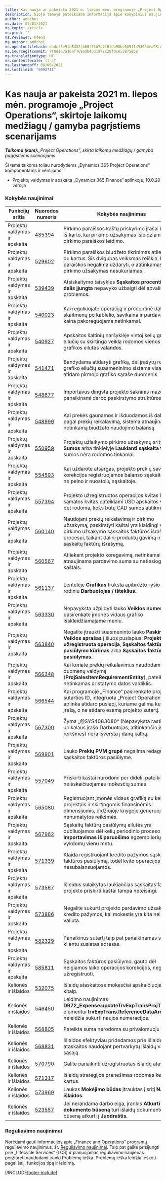 ```yaml
---
title: Kas nauja ar pakeista 2021 m. liepos mėn. programoje „Project Operations“, skirtoje laikomų medžiagų / gamyba pagrįstiems scenarijams
description: Šioje temoje pateikiama informacija apie kokybinius naujinimus, kuriuos galima rasti 2021 m. liepos mėn. „Project Operations“, skirtos laikomų medžiagų / gamyba pagrįstiems scenarijams, leidime.
author: andchoi
ms.date: 07/01/2021
ms.topic: article
ms.prod: ''
ms.reviewer: kfend
ms.author: andchoi
ms.openlocfilehash: dadcf3e9fa8432fb66f76b7c2f0fdb98bc00511d93984ea98fa30b4fc03fa426
ms.sourcegitcommit: 7f8d1e7a16af769adb43d1877c28fdce53975db8
ms.translationtype: HT
ms.contentlocale: lt-LT
ms.lasthandoff: 08/06/2021
ms.locfileid: "6992711"
---
```

# <a name="whats-new-or-changed-in-project-operations-july-2021-for-stockedproduction-based-scenarios"></a>Kas nauja ar pakeista 2021 m. liepos mėn. programoje „Project Operations“, skirtoje laikomų medžiagų / gamyba pagrįstiems scenarijams

_**Taikoma (kam):**„Project Operations“, skirta laikomų medžiagų / gamyba pagrįstiems scenarijams_

Ši tema taikoma toliau nurodytiems „Dynamics 365 Project Operations“ komponentams ir versijoms:

- Projektų valdymas ir apskaita „Dynamics 365 Finance” aplinkoje, 10.0.20 versija
 
### <a name="quality-updates"></a>Kokybės naujinimai
                                                                                                                                                                                  
| Funkcijų sritis                      | Nuorodos numeris| Kokybės naujinimas                                                                                                                                                                          |
|-----------------------------------|--------|---------------------------------------------------------------------------------------------------------------------------------------------------------------------------------|
| Projektų valdymas ir apskaita | [485394](https://fix.lcs.dynamics.com/Issue/Details/?bugId=485394) | Pirkimo paraiškos kaštų priskyrimo įrašai išvalomi iš karto, kai pirkimo užsakymas išleidžiamas iš pirkimo paraiškos leidimo.                                                                           |
| Projektų valdymas ir apskaita | [529602](https://fix.lcs.dynamics.com/Issue/Details/?bugId=529602) | Pirkimo paraiškos biudžeto tikrinimas atliekamas du kartus. Šis dvigubas veiksmas reiškia, kad paraiškos negalima uždaryti, o atitinkamas pirkimo užsakymas nesukuriamas.                                                                                                                        |
| Projektų valdymas ir apskaita | [539439](https://fix.lcs.dynamics.com/Issue/Details/?bugId=539439) | Atsiskaitymo taisyklės **Sąskaitos procentinė dalis įjungta** nepavyko užbaigti dėl apvalinimo problemos.                                                                              |
| Projektų valdymas ir apskaita | [540023](https://fix.lcs.dynamics.com/Issue/Details/?bugId=540023) | Kai reguliuojate operaciją ir procentinė dalis turi skaitmenų po kablelio, savikaina ir pardavimo kaina pakoreguojama netinkamai.                                      |
| Projektų valdymas ir apskaita | [540927](https://fix.lcs.dynamics.com/Issue/Details/?bugId=540927) | Apskaitos šaltinių naršyklėje vietoj kelių grafiko eilučių su skirtinga veikla rodomos vienos grafikos eilutės valandos.                                      |
| Projektų valdymas ir apskaita | [541471](https://fix.lcs.dynamics.com/Issue/Details/?bugId=541471) | Bandydama atidaryti grafiką, dėl įrašytų rodinių ir grafiko eilučių suasmeninimo sistema visada atidaro pirmojo grafiko sąraše duomenis.  |
| Projektų valdymas ir apskaita | [548677](https://fix.lcs.dynamics.com/Issue/Details/?bugId=548677) | Importavus dingsta projekto šakninis mazgas ir panaikinami darbo paskirstymo struktūros įrašai.                                                                                             |
| Projektų valdymas ir apskaita | [548999](https://fix.lcs.dynamics.com/Issue/Details/?bugId=548999) | Kai prekės gaunamos ir išduodamos iš dalies pagal prekių reikalavimą, sistema atnaujina netinkamą biudžeto naudojimo balansą. |
| Projektų valdymas ir apskaita | [550959](https://fix.lcs.dynamics.com/Issue/Details/?bugId=550959) | Projektų užlaikymo pirkimo užsakymų srityje **Sumos** arba tinklelyje **Laukianti sąskaita faktūra** sumos nėra rodomos tinkamai.                                                                  |
| Projektų valdymas ir apskaita | [554593](https://fix.lcs.dynamics.com/Issue/Details/?bugId=554593) | Kai uždarote atsargas, projekto prekių savikainos korekcijos registruojamos balanso sąskaitoje, o ne pelno ir nuostolių sąskaitoje.                                                            |
| Projektų valdymas ir apskaita | [557394](https://fix.lcs.dynamics.com/Issue/Details/?bugId=557394) | Projekto užregistruotos operacijos kvitas ir sąmatos kvitas pateikiami USD apskaitos valiuta, bet rodoma, koks būtų CAD sumos atitikmuo.              |
| Projektų valdymas ir apskaita | [560140](https://fix.lcs.dynamics.com/Issue/Details/?bugId=560140) | Naudojant prekių reikalavimą ir pirkimo užsakymą, paskirstyti kaštai yra klaidingi vykstant pirkimo užsakymo sąskaitos faktūros išrašymo procesui, taikant dalinį produktų gavimą ir dalinį sąskaitų faktūrų išrašymą.       |
| Projektų valdymas ir apskaita | [560567](https://fix.lcs.dynamics.com/Issue/Details/?bugId=560567) | Atliekant projekto koregavimą, netinkamai atnaujinama pardavimo suma su netiesioginiai kaštais.                                                                                    |
| Projektų valdymas ir apskaita | [561137](https://fix.lcs.dynamics.com/Issue/Details/?bugId=561137) | Lentelėje **Grafikas** trūksta apibrėžto ryšio su rodiniu **Darbuotojas / išteklius**.                                                                                   |
| Projektų valdymas ir apskaita | [563330](https://fix.lcs.dynamics.com/Issue/Details/?bugId=563330) | Nepavyksta užpildyti lauko **Veiklos numeris**, kai jį pasirenkate įmonės vidaus grafiko išskleidžiamajame meniu.                                                                 |
| Projektų valdymas ir apskaita | [563840](https://fix.lcs.dynamics.com/Issue/Details/?bugId=563840) | Negalite įtraukti suasmeninto lauko **Paskirtis** arba **Veiklos aprašas** į šiuos puslapius: **Projekto užregistruota operacija**, **Sąskaitos faktūros pasiūlymo kūrimas** arba **Sąskaitos faktūros pasiūlymas**.  |
| Projektų valdymas ir apskaita | [566348](https://fix.lcs.dynamics.com/Issue/Details/?bugId=566348) | Kai kuriate prekių reikalavimus naudodami duomenų valdymą (**ProjSalesItemRequirementEntity**), pateikiamas netinkamas pristatymo datos valdiklis.                                              |
| Projektų valdymas ir apskaita | [566544](https://fix.lcs.dynamics.com/Issue/Details/?bugId=566544) | Kai programoje „Finance“ pasirenkate projekto sutarties ID, integruota „Project Operations“ aplinka atidaro puslapį, kuriame galima kurti naują įrašą, o ne atidaro esamą projekto sutartį.                                                                                                                 |
| Projektų valdymas ir apskaita | [567300](https://fix.lcs.dynamics.com/Issue/Details/?bugId=567300) |  Žyma „@SYS4083080“ (Nepavyksta rasti unikalaus įrašo Darbuotojas, atitinkančio įvestas reikšmes) nėra išversta į danų kalbą.                                |
| Projektų valdymas ir apskaita | [569901](https://fix.lcs.dynamics.com/Issue/Details/?bugId=569901) | Lauko **Prekių PVM grupė** negalima redaguoti sąskaitos faktūros pasiūlyme.                                                                               |
| Projektų valdymas ir apskaita | [557049](https://fix.lcs.dynamics.com/Issue/Details/?bugId=557049) | Priskirti kaštai nurodomi per dideli, pateikiant neišskaičiuojamas mokesčių sumas.                                                                                                    |
| Projektų valdymas ir apskaita | [565080](https://fix.lcs.dynamics.com/Issue/Details/?bugId=565080) | Registruojant įmonės vidaus grafiką su keliais projektais ir skirtingomis finansinėmis dimensijomis, didžiojoje knygoje generuojamos nenumatytos reikšmės.                             |
| Projektų valdymas ir apskaita | [567962](https://fix.lcs.dynamics.com/Issue/Details/?bugId=567962) | Sąskaitų faktūrų pasiūlymų eilutės yra dubliuojamos dėl kelių periodinio proceso **Importavimas iš paruošimo** egzempliorių, vykdomų vienu metu.                                      |
| Projektų valdymas ir apskaita | [571339](https://fix.lcs.dynamics.com/Issue/Details/?bugId=571339) | Klaida registruojant kredito pažymos sąskaitos faktūros pasiūlymą, todėl kvito operacijos nesubalansuojamos.    |
| Projektų valdymas ir apskaita | [573567](https://fix.lcs.dynamics.com/Issue/Details/?bugId=573567) | Išleidus sulaikytas laukiančias sąskaitas faktūras, projekto priskirti kaštai tampa neteisingi.                                                                             |
| Projektų valdymas ir apskaita | [573886](https://fix.lcs.dynamics.com/Issue/Details/?bugId=573886) | Negalite sukurti projekto pardavimo užsakymo kredito pažymos, kai mokestis yra kita nei įmonės valiuta.                                      |
| Projektų valdymas ir apskaita | [582329](https://fix.lcs.dynamics.com/Issue/Details/?bugId=582329) | Panaikinus sutartį taip pat panaikinamas su klientu susietas adresas.                                                                                     |
| Projektų valdymas ir apskaita | [585811](https://fix.lcs.dynamics.com/Issue/Details/?bugId=585811) | Sąskaitos faktūros pasiūlymo, gauto dėl neigiamos laiko operacijos korekcijos, negalima užregistruoti.                                                                    |
| Kelionės ir išlaidos                  | [532075](https://fix.lcs.dynamics.com/Issue/Details/?bugId=532075) | Išlaidų ataskaitose mokesčiai apskaičiuojami kitaip.                                                                                                                  |
| Kelionės ir išlaidos                  | [546450](https://fix.lcs.dynamics.com/Issue/Details/?bugId=546450) | Leidimo naujinimas **DB72_Expense.updateTrvExpTransProjTransId()** elementui **trvExpTrans.ReferenceDataAreaId** neleidžia sukurti naujos numeracijos.                    |
| Kelionės ir išlaidos                  | [568805](https://fix.lcs.dynamics.com/Issue/Details/?bugId=568805) | Pateikta suma nerodoma su privalomuoju lauku.                                                                                                             |
| Kelionės ir išlaidos                  | [568831](https://fix.lcs.dynamics.com/Issue/Details/?bugId=568831) | Išlaidos efektyviau pridedamos prie išlaidų ataskaitos naudojant pertvarkytų išlaidų vartotojo sąsają.                                                            |
| Kelionės ir išlaidos                  | [570790](https://fix.lcs.dynamics.com/Issue/Details/?bugId=570790) | Galite panaikinti užregistruotas išlaidų ataskaitas.                                                                                           |
| Kelionės ir išlaidos                  | [571317](https://fix.lcs.dynamics.com/Issue/Details/?bugId=571317) | Išlaidų strategijos pranešimas rodomas kelis kartus.                                                                                                       |
| Kelionės ir išlaidos                  | [573969](https://fix.lcs.dynamics.com/Issue/Details/?bugId=573969) | Laukas **Mokėjimo būdas** įtrauktas į sritį **Naujos išlaidos**.                                                                                                      |
| Kelionės ir išlaidos                  | [523557](https://fix.lcs.dynamics.com/Issue/Details/?bugId=523557) | Jei nerandama darbo eiga, įrankis **Atkurti išlaidų dokumento būseną** turi išlaidų dokumento būseną atkurti į **Juodraštis**. 

### <a name="regulatory-updates"></a>Reguliavimo naujinimai
Norėdami gauti informacijos apie „Finance and Operations” programų reguliavimo naujinimus, žr. [Reguliavimo naujinimai](/dynamics365/finance/localizations/regulatory-updates). Taip pat galite prisijungti prie „Lifecycle Services“ (LCS) ir planuojamas reguliavimo naujienas peržiūrėti naudodami įrankį Problemų ieška. Problemų ieška leidžia ieškoti pagal šalį, funkcijos tipą ir leidimą.


[!INCLUDE[footer-include](../../includes/footer-banner.md)]
